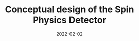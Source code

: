 ---
title: "Conceptual design of the Spin Physics Detector"
collection: publications
permalink: /publication/2022-02-02-paper-title-number-5
date: 2022-02-02
venue: 'arXiv'
paperurl: 'https://arxiv.org/abs/2102.00442'
citation: 'V.M. Abazov et al. Conceptual design of the Spin Physics Detector (2021). https://arxiv.org/abs/2102.00442'
---